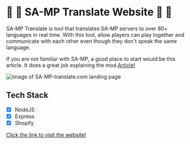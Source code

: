 # 🚀 🎉 SA-MP Translate Website 🚀 🎉

SA-MP Translate is tool that translates SA-MP servers to over 80+ languages in real time. With this tool, allow players can play together and communicate with each other even though they don't speak the same language.

If you are not familiar with SA-MP, a good place to start would be this article. It does a great job explaining the mod.[Article!](https://www.rockpapershotgun.com/2016/09/15/why-a-million-people-still-play-multiplayer-grand-theft-auto-san-andreas-every-month/ "Article")


![Image of SA-MP-translate.com landing page](https://imgur.com/HF34z6x.png)

## Tech Stack
- [x] NodeJS
- [x] Express
- [x] Shopify

[Click the link to visit the website!](https://www.sa-mp-translate.com/ "SA-MP-Translate's Homepage")


